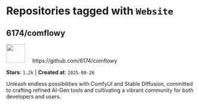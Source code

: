 # Repositories tagged with `Website`


## 6174/comflowy


<a href='https://github.com/6174/comflowy'>
<img src="https://avatars.githubusercontent.com/u/3872872?v=4" width="50" height="50"></a> &nbsp; &nbsp; https://github.com/6174/comflowy

**Stars**: `1.2k` | **Created at**: `2025-08-26`


Unleash endless possibilities with ComfyUI and Stable Diffusion, committed to crafting refined AI-Gen tools and cultivating a vibrant community for both developers and users. 
